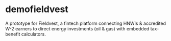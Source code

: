 # demofieldvest

A prototype for Fieldvest, a fintech platform connecting HNWIs & accredited W-2 earners to direct energy investments (oil & gas) with embedded tax-benefit calculators.
